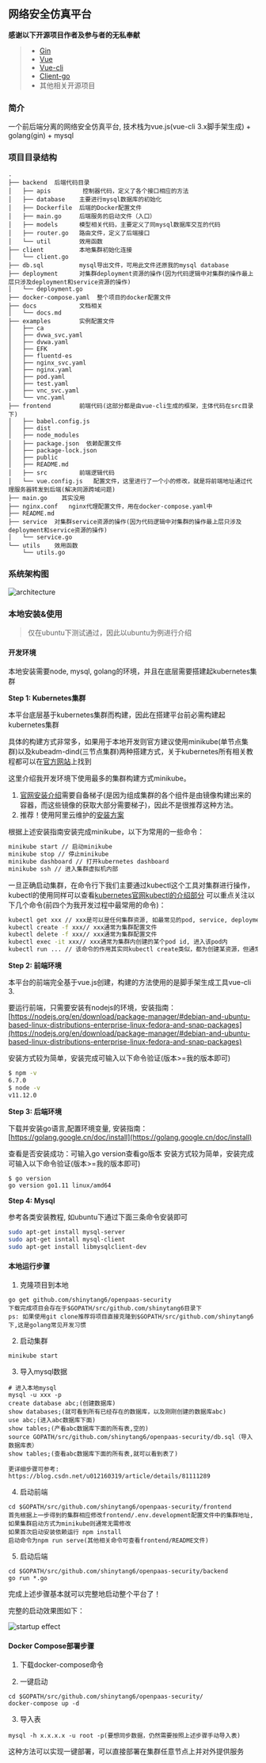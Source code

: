 ## 网络安全仿真平台

**感谢以下开源项目作者及参与者的无私奉献**
> * [Gin](https://github.com/gin-gonic/gin)
> * [Vue](https://github.com/vuejs/vue)
> * [Vue-cli](https://github.com/vuejs/vue-cli)
> * [Client-go](https://github.com/kubernetes/client-go)
> * 其他相关开源项目

### 简介

一个前后端分离的网络安全仿真平台, 技术栈为vue.js(vue-cli 3.x脚手架生成) + golang(gin) + mysql

### 项目目录结构

```
.
├── backend  后端代码目录
│   ├── apis         控制器代码，定义了各个接口相应的方法
│   ├── database    主要进行mysql数据库的初始化
│   ├── Dockerfile  后端的Docker配置文件
│   ├── main.go     后端服务的启动文件（入口）
│   ├── models      模型相关代码，主要定义了同mysql数据库交互的代码
│   ├── router.go   路由文件，定义了后端接口
│   └── util        效用函数
├── client          本地集群初始化连接
│   └── client.go
├── db.sql          mysql导出文件，可用此文件还原我的mysql database
├── deployment      对集群deployment资源的操作(因为代码逻辑中对集群的操作最上层只涉及deployment和service资源的操作)
│   └── deployment.go
├── docker-compose.yaml  整个项目的docker配置文件
├── docs            文档相关
│   └── docs.md
├── examples        实例配置文件
│   ├── ca
│   ├── dvwa_svc.yaml
│   ├── dvwa.yaml
│   ├── EFK
│   ├── fluentd-es
│   ├── nginx_svc.yaml
│   ├── nginx.yaml
│   ├── pod.yaml
│   ├── test.yaml
│   ├── vnc_svc.yaml
│   └── vnc.yaml
├── frontend        前端代码(这部分都是由vue-cli生成的框架，主体代码在src目录下)
│   ├── babel.config.js
│   ├── dist
│   ├── node_modules
│   ├── package.json  依赖配置文件
│   ├── package-lock.json
│   ├── public
│   ├── README.md
│   ├── src         前端逻辑代码
│   └── vue.config.js   配置文件，这里进行了一个小的修改，就是将前端地址通过代理服务器转发到后端(解决同源跨域问题)
├── main.go    其实没用
├── nginx.conf   nginx代理配置文件，用在docker-compose.yaml中
├── README.md    
├── service  对集群service资源的操作(因为代码逻辑中对集群的操作最上层只涉及deployment和service资源的操作)
│   └── service.go
└── utils    效用函数
    └── utils.go
```

### 系统架构图

![architecture](./docs/architecture.png)

### 本地安装&使用
> 仅在ubuntu下测试通过，因此以ubuntu为例进行介绍

#### 开发环境
本地安装需要node, mysql, golang的环境，并且在底层需要搭建起kubernetes集群

**Step 1: Kubernetes集群**

本平台底层基于kubernetes集群而构建，因此在搭建平台前必需构建起kubernetes集群

具体的构建方式非常多，如果用于本地开发则官方建议使用minikube(单节点集群)以及kubeadm-dind(三节点集群)两种搭建方式，关于kubernetes所有相关教程都可以在[官方网站](https://kubernetes.io/docs/tutorials/hello-minikube/)上找到

这里介绍我开发环境下使用最多的集群构建方式minikube。

1. [官网安装介绍](https://kubernetes.io/docs/setup/learning-environment/minikube/#installation)需要自备梯子(是因为组成集群的各个组件是由镜像构建出来的容器，而这些镜像的获取大部分需要梯子)，因此不是很推荐这种方法。
2. 推荐！使用阿里云维护的[安装方案](https://yq.aliyun.com/articles/221687)

根据上述安装指南安装完成minikube，以下为常用的一些命令：
```bash
minikube start // 启动minikube
minikube stop // 停止minikube
minikube dashboard // 打开kubernetes dashboard
minikube ssh // 进入集群虚拟机内部
```

一旦正确启动集群，在命令行下我们主要通过kubectl这个工具对集群进行操作，kubectl的使用同样可以查看[kubernetes官网kubectl的介绍部分](https://kubernetes.io/docs/reference/kubectl/overview/)
可以重点关注以下几个命令(前四个为我开发过程中最常用的命令)：
```bash
kubectl get xxx // xxx是可以是任何集群资源, 如最常见的pod, service, deployment
kubectl create -f xxx// xxx通常为集群配置文件
kubectl delete -f xxx// xxx通常为集群配置文件
kubectl exec -it xxx// xxx通常为集群内创建的某个pod id, 进入该pod内
kubectl run ... // 该命令的作用其实同kubectl create类似，都为创建某资源，但通常使用配置文件的方法更常用
```

**Step 2: 前端环境**

本平台的前端完全基于vue.js创建，构建的方法使用的是脚手架生成工具vue-cli 3.

要运行前端，只需要安装有nodejs的环境，安装指南：[https://nodejs.org/en/download/package-manager/#debian-and-ubuntu-based-linux-distributions-enterprise-linux-fedora-and-snap-packages](https://nodejs.org/en/download/package-manager/#debian-and-ubuntu-based-linux-distributions-enterprise-linux-fedora-and-snap-packages)

安装方式较为简单，安装完成可输入以下命令验证(版本>=我的版本即可)
```bash
$ npm -v
6.7.0
$ node -v
v11.12.0
```

**Step 3: 后端环境**

下载并安装go语言,配置环境变量, 安装指南： [https://golang.google.cn/doc/install](https://golang.google.cn/doc/install)

查看是否安装成功：可输入go version查看go版本
安装方式较为简单，安装完成可输入以下命令验证(版本>=我的版本即可)
```bash
$ go version
go version go1.11 linux/amd64
```

**Step 4: Mysql**

参考各类安装教程, 如ubuntu下通过下面三条命令安装即可
```bash
sudo apt-get install mysql-server
sudo apt-get isntall mysql-client
sudo apt-get install libmysqlclient-dev
```

#### 本地运行步骤

1. 克隆项目到本地
```
go get github.com/shinytang6/openpaas-security
下载完成项目会存在于$GOPATH/src/github.com/shinytang6目录下
ps: 如果使用git clone推荐将项目直接克隆到$GOPATH/src/github.com/shinytang6下,这是golang常见开发习惯
 ```  
2. 启动集群
```
minikube start
``` 
3. 导入mysql数据
```
# 进入本地mysql
mysql -u xxx -p
create database abc;(创建数据库)
show databases;(就可看到所有已经存在的数据库，以及刚刚创建的数据库abc)
use abc;(进入abc数据库下面)
show tables;(产看abc数据库下面的所有表,空的)
source GOPATH/src/github.com/shinytang6/openpaas-security/db.sql（导入数据库表）
show tables;(查看abc数据库下面的所有表,就可以看到表了)

更详细步骤可参考: https://blog.csdn.net/u012160319/article/details/81111289
```    
    
4. 启动前端
```
cd $GOPATH/src/github.com/shinytang6/openpaas-security/frontend
首先根据上一步得到的集群相应修改frontend/.env.development配置文件中的集群地址, 如果集群启动方式为minikube则通常无需修改
如果首次启动安装依赖运行 npm install
启动命令为npm run serve(其他相关命令可查看frontend/README文件)
```
5. 启动后端
```
cd $GOPATH/src/github.com/shinytang6/openpaas-security/backend
go run *.go
```    

完成上述步骤基本就可以完整地启动整个平台了！

完整的启动效果图如下：

![startup effect](./docs/startup.png)

#### Docker Compose部署步骤

1. 下载docker-compose命令

2. 一键启动
```
cd $GOPATH/src/github.com/shinytang6/openpaas-security/
docker-compose up -d
``` 
    
3. 导入表
```
mysql -h x.x.x.x -u root -p(要想同步数据，仍然需要按照上述步骤手动导入表)
```

这种方法可以实现一键部署，可以直接部署在集群任意节点上并对外提供服务